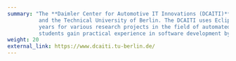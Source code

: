 ```yaml
---
summary: "The **Daimler Center for Automotive IT Innovations (DCAITI)** was founded in 2006 as a joint initiative of Daimler AG 
          and the Technical University of Berlin. The DCAITI uses Eclipse MOSAIC since many 
          years for various research projects in the field of automated and connected driving. Together with the TU Berlin 
          students gain practical experience in software development by using and extending this simulation framework and models."
weight: 20
external_link: https://www.dcaiti.tu-berlin.de/
---
```




